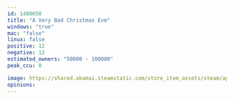 ```yaml
---
id: 1480650
title: "A Very Bad Christmas Eve"
windows: "true"
mac: "false"
linux: false
positive: 12
negative: 12
estimated_owners: "50000 - 100000"
peak_ccu: 0

image: https://shared.akamai.steamstatic.com/store_item_assets/steam/apps/1480650/header.jpg?t=1633113666
opinions:
---
```

